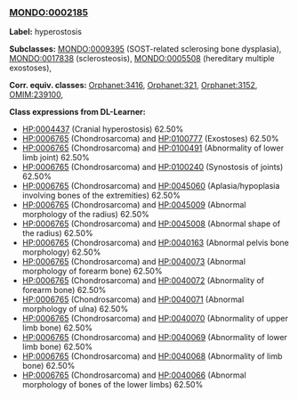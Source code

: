 
### [MONDO:0002185](http://purl.obolibrary.org/obo/MONDO_0002185)
**Label:** hyperostosis

**Subclasses:** [MONDO:0009395](http://purl.obolibrary.org/obo/MONDO_0009395) (SOST-related sclerosing bone dysplasia), [MONDO:0017838](http://purl.obolibrary.org/obo/MONDO_0017838) (sclerosteosis), [MONDO:0005508](http://purl.obolibrary.org/obo/MONDO_0005508) (hereditary multiple exostoses), 

**Corr. equiv. classes:** [Orphanet:3416](http://www.orpha.net/ORDO/Orphanet_3416), [Orphanet:321](http://www.orpha.net/ORDO/Orphanet_321), [Orphanet:3152](http://www.orpha.net/ORDO/Orphanet_3152), [OMIM:239100](http://purl.obolibrary.org/obo/OMIM_239100), 

**Class expressions from DL-Learner:**

- [HP:0004437](http://purl.obolibrary.org/obo/HP_0004437) (Cranial hyperostosis) 62.50%
- [HP:0006765](http://purl.obolibrary.org/obo/HP_0006765) (Chondrosarcoma) and [HP:0100777](http://purl.obolibrary.org/obo/HP_0100777) (Exostoses) 62.50%
- [HP:0006765](http://purl.obolibrary.org/obo/HP_0006765) (Chondrosarcoma) and [HP:0100491](http://purl.obolibrary.org/obo/HP_0100491) (Abnormality of lower limb joint) 62.50%
- [HP:0006765](http://purl.obolibrary.org/obo/HP_0006765) (Chondrosarcoma) and [HP:0100240](http://purl.obolibrary.org/obo/HP_0100240) (Synostosis of joints) 62.50%
- [HP:0006765](http://purl.obolibrary.org/obo/HP_0006765) (Chondrosarcoma) and [HP:0045060](http://purl.obolibrary.org/obo/HP_0045060) (Aplasia/hypoplasia involving bones of the extremities) 62.50%
- [HP:0006765](http://purl.obolibrary.org/obo/HP_0006765) (Chondrosarcoma) and [HP:0045009](http://purl.obolibrary.org/obo/HP_0045009) (Abnormal morphology of the radius) 62.50%
- [HP:0006765](http://purl.obolibrary.org/obo/HP_0006765) (Chondrosarcoma) and [HP:0045008](http://purl.obolibrary.org/obo/HP_0045008) (Abnormal shape of the radius) 62.50%
- [HP:0006765](http://purl.obolibrary.org/obo/HP_0006765) (Chondrosarcoma) and [HP:0040163](http://purl.obolibrary.org/obo/HP_0040163) (Abnormal pelvis bone morphology) 62.50%
- [HP:0006765](http://purl.obolibrary.org/obo/HP_0006765) (Chondrosarcoma) and [HP:0040073](http://purl.obolibrary.org/obo/HP_0040073) (Abnormal morphology of forearm bone) 62.50%
- [HP:0006765](http://purl.obolibrary.org/obo/HP_0006765) (Chondrosarcoma) and [HP:0040072](http://purl.obolibrary.org/obo/HP_0040072) (Abnormality of forearm bone) 62.50%
- [HP:0006765](http://purl.obolibrary.org/obo/HP_0006765) (Chondrosarcoma) and [HP:0040071](http://purl.obolibrary.org/obo/HP_0040071) (Abnormal morphology of ulna) 62.50%
- [HP:0006765](http://purl.obolibrary.org/obo/HP_0006765) (Chondrosarcoma) and [HP:0040070](http://purl.obolibrary.org/obo/HP_0040070) (Abnormality of upper limb bone) 62.50%
- [HP:0006765](http://purl.obolibrary.org/obo/HP_0006765) (Chondrosarcoma) and [HP:0040069](http://purl.obolibrary.org/obo/HP_0040069) (Abnormality of lower limb bone) 62.50%
- [HP:0006765](http://purl.obolibrary.org/obo/HP_0006765) (Chondrosarcoma) and [HP:0040068](http://purl.obolibrary.org/obo/HP_0040068) (Abnormality of limb bone) 62.50%
- [HP:0006765](http://purl.obolibrary.org/obo/HP_0006765) (Chondrosarcoma) and [HP:0040066](http://purl.obolibrary.org/obo/HP_0040066) (Abnormal morphology of bones of the lower limbs) 62.50%


